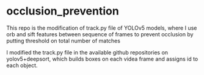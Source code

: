 # occlusion_prevention
This repo is the modification of track.py file of YOLOv5 models, where I use orb and sift features between sequence of frames to prevent occlusion by putting threshold on total number of matches

I modified the track.py file in the available github repositories on yolov5+deepsort, which builds boxes on each videa frame and assigns id to each object.
